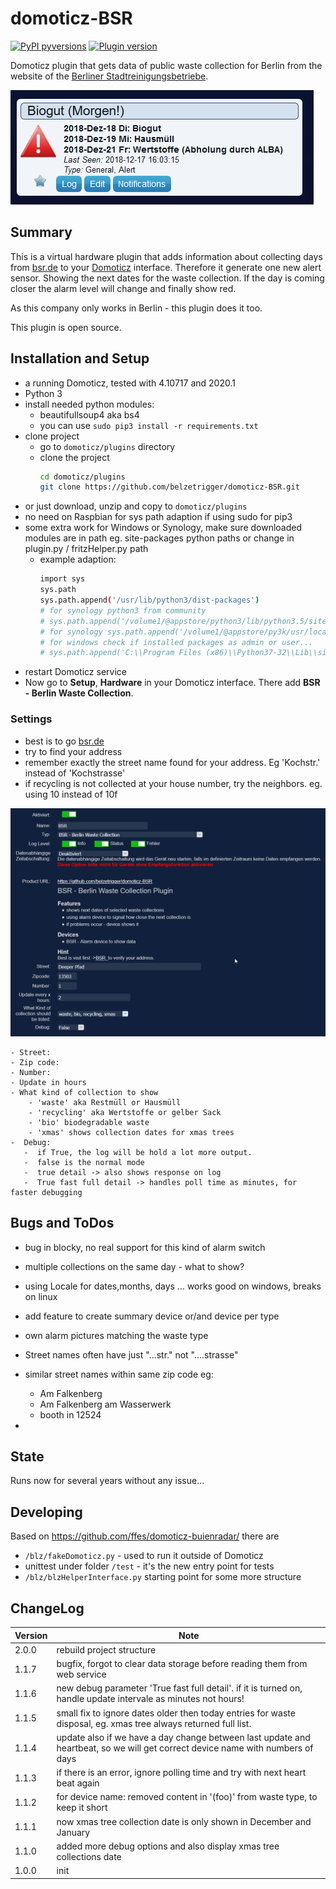 # domoticz-BSR
[![PyPI pyversions](https://img.shields.io/badge/python-3.6%20|%203.7%20|%203.8-blue.svg)]() [![Plugin version](https://img.shields.io/badge/version-2.0.0.-red.svg)](https://github.com/belzetrigger/domoticz-BSR/branches/)

Domoticz plugin that gets data of public waste collection for Berlin from the website of the [Berliner Stadtreinigungsbetriebe](http://www.bsr.de/).

![settings](https://github.com/belzetrigger/domoticz-BSR/raw/master/resources/unit_all_warning.PNG)

## Summary
This is a virtual hardware plugin that adds information about collecting days  from [bsr.de](https://www.bsr.de/abfuhrkalender-20520.php)  to your [Domoticz](https://www.domoticz.com/) interface. 
Therefore it generate one new alert sensor. Showing the next dates for the waste collection. If the day is coming closer the alarm level will change and finally show red.

As this company only works in Berlin - this plugin does it too.

This plugin is open source.


## Installation and Setup
- a running Domoticz, tested with 4.10717 and 2020.1
- Python 3
- install needed python modules:
  - beautifullsoup4 aka bs4
  - you can use `sudo pip3 install -r requirements.txt` 
- clone project
    - go to `domoticz/plugins` directory 
    - clone the project
        ```bash
        cd domoticz/plugins
        git clone https://github.com/belzetrigger/domoticz-BSR.git
        ```
- or just download, unzip and copy to `domoticz/plugins` 
- no need on Raspbian for sys path adaption if using sudo for pip3
- some extra work for Windows or Synology, make sure downloaded modules are in path eg. site-packages python paths or change in plugin.py / fritzHelper.py path
  - example adaption:
    ```bash
    import sys
    sys.path
    sys.path.append('/usr/lib/python3/dist-packages')
    # for synology python3 from community
    # sys.path.append('/volume1/@appstore/python3/lib/python3.5/site-packages')
    # for synology sys.path.append('/volume1/@appstore/py3k/usr/local/lib/python3.5/site-packages')
    # for windows check if installed packages as admin or user...
    # sys.path.append('C:\\Program Files (x86)\\Python37-32\\Lib\\site-packages')
    ```
- restart Domoticz service
- Now go to **Setup**, **Hardware** in your Domoticz interface. There add
**BSR - Berlin Waste Collection**.
### Settings
   - best is to go  [bsr.de](https://www.bsr.de/abfuhrkalender-20520.php)
   - try to find your address
   - remember exactly the street name found for your address. Eg 'Kochstr.' instead of 'Kochstrasse'
   - if recycling is not collected at your house number, try the neighbors.  eg. using 10 instead of 10f

![settings](https://github.com/belzetrigger/domoticz-BSR/raw/master/resources/settings.PNG)


    - Street:
    - Zip code:
    - Number:
    - Update in hours
    - What kind of collection to show
        - 'waste' aka Restmüll or Hausmüll
        - 'recycling' aka Wertstoffe or gelber Sack
        - 'bio' biodegradable waste
        - 'xmas' shows collection dates for xmas trees
    -  Debug: 
       -  if True, the log will be hold a lot more output.
       -  false is the normal mode
       -  true detail -> also shows response on log
       -  True fast full detail -> handles poll time as minutes, for faster debugging
  
## Bugs and ToDos
- bug in blocky, no real support for this kind of alarm switch
- multiple collections on the same day - what to show?
- using Locale for dates,months, days ... works good on windows, breaks on linux
- add feature to create summary device or/and device per type
- own alarm pictures matching the waste type
- Street names often have just "...str." not "....strasse"
- similar street names within same zip code eg: 
    - Am Falkenberg 
    - Am Falkenberg am Wasserwerk
    - booth in 12524

- 

## State
Runs now for several years without any issue... 

## Developing
Based on https://github.com/ffes/domoticz-buienradar/ there are
 - `/blz/fakeDomoticz.py` - used to run it outside of Domoticz
 - unittest under folder `/test`  - it's the new entry point for tests
 - `/blz/blzHelperInterface.py` starting point for some more structure

## ChangeLog

| Version | Note                                                                                     |
| ------- | ---------------------------------------------------------------------------------------- |
| 2.0.0   | rebuild project structure |
| 1.1.7   | bugfix, forgot to clear data storage before reading them from web service |
| 1.1.6   | new debug parameter 'True fast full detail'. if it is turned on, handle update intervale as minutes not hours! |
| 1.1.5   | small fix to ignore dates older then today entries for waste disposal, eg. xmas tree always returned full list. |
| 1.1.4   | update also if we have a day change between last update and heartbeat, so we will get correct device name with numbers of days |
| 1.1.3   | if there is an error, ignore polling time and try with next heart beat again | 
| 1.1.2   | for device name: removed content in '(foo)' from waste type, to keep it short |
| 1.1.1   | now xmas tree collection date is only shown in December and January  |
| 1.1.0   | added more debug options and also display xmas tree collections date |
| 1.0.0   | init |
